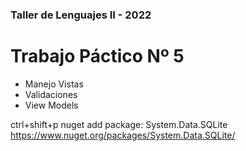 ### Taller de Lenguajes II - 2022

# Trabajo Páctico Nº 5
+ Manejo Vistas
+ Validaciones
+ View Models


ctrl+shift+p nuget add package: System.Data.SQLite
https://www.nuget.org/packages/System.Data.SQLite/